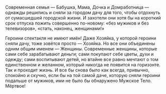 Современная семья — Бабушка, Мама, Дочка и Домработница — однажды решились и сняли за городом дачу для того, чтобы отдохнуть от сумасшедшей городской жизни. И захотели они хотя бы на короткий срок отпуска пожить совершенно по-новому: «без мужиков и без телевизоров», «стать, наконец, женщинами!»


Героини спектакля не имеют имён! Даже Хозяйка, у которой героини сняли дачу, тоже зовётся просто — Хозяйка. Но все они объединены одним общим именем — Женщины. Современные женщины, которые сами себе зарабатывают деньги; сами покупают себе цветы, духи и одежду; сами воспитывают детей, но втайне все равно мечтают о том единственном и желанном, который никогда не появится на горизонте. Так и проходит жизнь. И все бы снова было как всегда, привычно, спокойно и скучно, если бы на той самой даче, которую сняли героини подальше от мужиков, ими не было бы обнаружено Мужское Тело. Мёртвое!